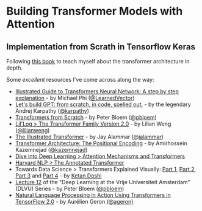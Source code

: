 # Building Transformer Models with Attention
## Implementation from Scrath in Tensorflow Keras

Following [this book](https://machinelearningmastery.com/transformer-models-with-attention/) to teach myself about the transformer architecture in depth.

Some *excellent* resources I've come across along the way:
* [Illustrated Guide to Transformers Neural Network: A step by step explanation](https://youtu.be/4Bdc55j80l8) - by Michael Phi ([@LearnedVector](https://github.com/LearnedVector))
* [Let's build GPT: from scratch, in code, spelled out.](https://youtu.be/kCc8FmEb1nY) - by the legendary Andrej Karpathy ([@karpathy](https://github.com/karpathy))
* [Transformers from Scratch](https://peterbloem.nl/blog/transformers) - by Peter Bloem ([@pbloem](https://github.com/pbloem))
* [Lil'Log > The Transformer Family Version 2.0](https://lilianweng.github.io/posts/2023-01-27-the-transformer-family-v2/) - by Lilian Weng ([@lilianweng](https://github.com/lilianweng))
* [The Illustrated Transformer](http://jalammar.github.io/illustrated-transformer/) - by Jay Alammar ([@jalammar](https://jalammar.github.io/))
* [Transformer Architecture: The Positional Encoding](https://kazemnejad.com/blog/transformer_architecture_positional_encoding/) - by Amirhossein Kazemnejad ([@kazemnejad](https://github.com/kazemnejad))
* [Dive into Deep Learning > Attention Mechanisms and Transformers](https://d2l.ai/chapter_attention-mechanisms-and-transformers/index.html)
* [Harvard NLP > The Annotated Transformer](http://nlp.seas.harvard.edu/2018/04/03/attention.html)
* Towards Data Science > Transformers Explained Visually: [Part 1](https://towardsdatascience.com/transformers-explained-visually-part-1-overview-of-functionality-95a6dd460452), [Part 2](https://towardsdatascience.com/transformers-explained-visually-part-2-how-it-works-step-by-step-b49fa4a64f34), [Part 3](https://towardsdatascience.com/transformers-explained-visually-part-3-multi-head-attention-deep-dive-1c1ff1024853) and [Part 4](https://towardsdatascience.com/transformers-explained-visually-not-just-how-but-why-they-work-so-well-d840bd61a9d3) - by [Ketan Doshi](https://ketanhdoshi.medium.com/)
* [Lecture 12](https://www.youtube.com/playlist?list=PLIXJ-Sacf8u60G1TwcznBmK6rEL3gmZmV) of the "Deep Learning at the Vrije Universiteit Amsterdam" (DLVU) Series - by Peter Bloem ([@pbloem](https://github.com/pbloem))
* [Natural Language Processing in Action Using Transformers in TensorFlow 2.0](https://youtu.be/07iAf5_eix0?si=gBvYSfrKgHlwqsSo) - by Aurélien Geron [(@ageron)](https://github.com/ageron)
